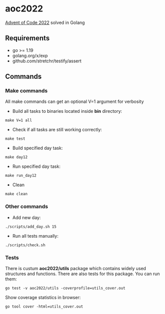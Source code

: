# aoc2022
[Advent of Code 2022](https://adventofcode.com/2022) solved in Golang

## Requirements
* go >= 1.19
* golang.org/x/exp
* github.com/stretchr/testify/assert

## Commands
### Make commands
All make commands can get an optional V=1 argument for verbosity
* Build all tasks to binaries located inside **bin** directory:
```console
make V=1 all
```
* Check if all tasks are still working correctly:
```console
make test
```
* Build specified day task:
```console
make day12
```
* Run specified day task:
```console
make run_day12
```
* Clean
```console
make clean
```
### Other commands
* Add new day:
```console
./scripts/add_day.sh 15
```
* Run all tests manually:
```console
./scripts/check.sh
```
### Tests
There is custum **aoc2022/utils** package which contains widely used structures and functions. There are also tests for this package. You can run them:
```console
go test -v aoc2022/utils -coverprofile=utils_cover.out
```
Show coverage statistics in browser:
```console
go tool cover -html=utils_cover.out
```
